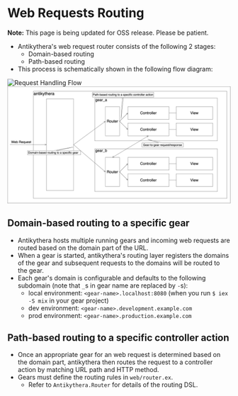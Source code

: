 # Web Requests Routing

**Note:** This page is being updated for OSS release. Please be patient.

- Antikythera's web request router consists of the following 2 stages:
    - Domain-based routing
    - Path-based routing
- This process is schematically shown in the following flow diagram:

![Request Handling Flow](assets/RequestHandlingFlow.png)
![Request Handling Flow](assets/RequestHandlingFlow.drawio.png)

## Domain-based routing to a specific gear

- Antikythera hosts multiple running gears and incoming web requests are routed based on the domain part of the URL.
- When a gear is started, antikythera's routing layer registers the domains of the gear and subsequent requests to the domains will be routed to the gear.
- Each gear's domain is configurable and defaults to the following subdomain (note that `_`s in gear name are replaced by `-`s):
    - local environment: `<gear-name>.localhost:8080` (when you run `$ iex -S mix` in your gear project)
    - dev   environment: `<gear-name>.development.example.com`
    - prod  environment: `<gear-name>.production.example.com`

## Path-based routing to a specific controller action

- Once an appropriate gear for an web request is determined based on the domain part,
  antikythera then routes the request to a controller action by matching URL path and HTTP method.
- Gears must define the routing rules in `web/router.ex`.
    - Refer to `Antikythera.Router` for details of the routing DSL.
